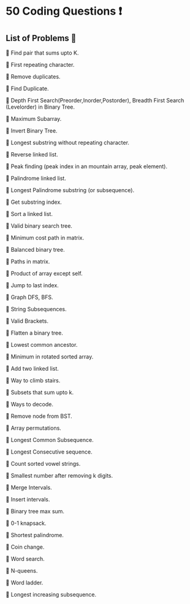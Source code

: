# 50 Coding Questions :exclamation:

  ## List of Problems :pill:

:diamond_shape_with_a_dot_inside: Find pair that sums upto K.

:diamond_shape_with_a_dot_inside: First repeating character.

:diamond_shape_with_a_dot_inside: Remove duplicates.

:diamond_shape_with_a_dot_inside: Find Duplicate.

:diamond_shape_with_a_dot_inside: Depth First Search(Preorder,Inorder,Postorder), Breadth First Search (Levelorder) in Binary Tree.

:diamond_shape_with_a_dot_inside: Maximum Subarray.

:diamond_shape_with_a_dot_inside: Invert Binary Tree.

:diamond_shape_with_a_dot_inside: Longest substring without repeating character.

:diamond_shape_with_a_dot_inside: Reverse linked list.

:diamond_shape_with_a_dot_inside: Peak finding (peak index in an mountain array, peak element).

:diamond_shape_with_a_dot_inside: Palindrome linked list.

:diamond_shape_with_a_dot_inside: Longest Palindrome substring (or subsequence).

:diamond_shape_with_a_dot_inside: Get substring index.

:diamond_shape_with_a_dot_inside: Sort a linked list.

:diamond_shape_with_a_dot_inside: Valid binary search tree.

:diamond_shape_with_a_dot_inside: Minimum cost path in matrix.

:diamond_shape_with_a_dot_inside: Balanced binary tree.

:diamond_shape_with_a_dot_inside: Paths in matrix.

:diamond_shape_with_a_dot_inside: Product of array except self.

:diamond_shape_with_a_dot_inside: Jump to last index.

:diamond_shape_with_a_dot_inside: Graph DFS, BFS.

:diamond_shape_with_a_dot_inside: String Subsequences.

:diamond_shape_with_a_dot_inside: Valid Brackets.

:diamond_shape_with_a_dot_inside: Flatten a binary tree.

:diamond_shape_with_a_dot_inside: Lowest common ancestor.

:diamond_shape_with_a_dot_inside: Minimum in rotated sorted array.

:diamond_shape_with_a_dot_inside: Add two linked list.

:diamond_shape_with_a_dot_inside: Way to climb stairs.

:diamond_shape_with_a_dot_inside: Subsets that sum upto k.

:diamond_shape_with_a_dot_inside: Ways to decode.

:diamond_shape_with_a_dot_inside: Remove node from BST.

:diamond_shape_with_a_dot_inside: Array permutations.

:diamond_shape_with_a_dot_inside: Longest Common Subsequence.

:diamond_shape_with_a_dot_inside: Longest Consecutive sequence.

:diamond_shape_with_a_dot_inside: Count sorted vowel strings.

:diamond_shape_with_a_dot_inside: Smallest number after removing k digits.

:diamond_shape_with_a_dot_inside: Merge Intervals.

:diamond_shape_with_a_dot_inside: Insert intervals.

:diamond_shape_with_a_dot_inside: Binary tree max sum.

:diamond_shape_with_a_dot_inside: 0-1 knapsack.

:diamond_shape_with_a_dot_inside: Shortest palindrome.

:diamond_shape_with_a_dot_inside: Coin change.

:diamond_shape_with_a_dot_inside: Word search.

:diamond_shape_with_a_dot_inside: N-queens.

:diamond_shape_with_a_dot_inside: Word ladder.

:diamond_shape_with_a_dot_inside: Longest increasing subsequence.


